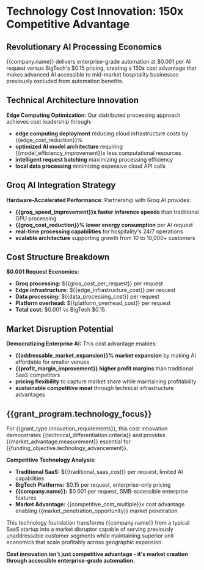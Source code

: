 # Technology Cost Innovation: 150x Competitive Advantage

## Revolutionary AI Processing Economics

{{company.name}} delivers enterprise-grade automation at $0.001 per AI request versus BigTech's $0.15 pricing, creating a 150x cost advantage that makes advanced AI accessible to mid-market hospitality businesses previously excluded from automation benefits.

## Technical Architecture Innovation

**Edge Computing Optimization:** Our distributed processing approach achieves cost leadership through:

- **edge computing deployment** reducing cloud infrastructure costs by {{edge_cost_reduction}}%
- **optimized AI model architecture** requiring {{model_efficiency_improvement}}x less computational resources
- **intelligent request batching** maximizing processing efficiency
- **local data processing** minimizing expensive cloud API calls

## Groq AI Integration Strategy

**Hardware-Accelerated Performance:** Partnership with Groq AI provides:

- **{{groq_speed_improvement}}x faster inference speeds** than traditional GPU processing
- **{{groq_cost_reduction}}% lower energy consumption** per AI request
- **real-time processing capabilities** for hospitality's 24/7 operations
- **scalable architecture** supporting growth from 10 to 10,000+ customers

## Cost Structure Breakdown

**$0.001 Request Economics:**
- **Groq processing:** ${{groq_cost_per_request}} per request
- **Edge infrastructure:** ${{edge_infrastructure_cost}} per request
- **Data processing:** ${{data_processing_cost}} per request
- **Platform overhead:** ${{platform_overhead_cost}} per request
- **Total cost:** $0.001 vs BigTech $0.15

## Market Disruption Potential

**Democratizing Enterprise AI:** This cost advantage enables:

- **{{addressable_market_expansion}}% market expansion** by making AI affordable for smaller venues
- **{{profit_margin_improvement}} higher profit margins** than traditional SaaS competitors
- **pricing flexibility** to capture market share while maintaining profitability
- **sustainable competitive moat** through technical infrastructure advantages

## {{grant_program.technology_focus}}

For {{grant_type.innovation_requirements}}, this cost innovation demonstrates {{technical_differentiation.criteria}} and provides {{market_advantage.measurement}} essential for {{funding_objective.technology_advancement}}.

**Competitive Technology Analysis:**
- **Traditional SaaS:** ${{traditional_saas_cost}} per request, limited AI capabilities
- **BigTech Platforms:** $0.15 per request, enterprise-only pricing
- **{{company.name}}:** $0.001 per request, SMB-accessible enterprise features
- **Market Advantage:** {{competitive_cost_multiple}}x cost advantage enabling {{market_penetration_opportunity}} market penetration

This technology foundation transforms {{company.name}} from a typical SaaS startup into a market disruptor capable of serving previously unaddressable customer segments while maintaining superior unit economics that scale profitably across geographic expansion.

**Cost innovation isn't just competitive advantage - it's market creation through accessible enterprise-grade automation.**